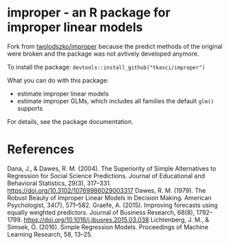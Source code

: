 # improper - an R package for improper linear models

Fork from [twolodszko/improper](https://github.com/twolodzko/improper) because the predict methods of the original were broken and the package was not avtively developed anymore.

To install the package: `devtools::install_github("tkasci/improper")`

What you can do with this package:

* estimate improper linear models
* estimate improper GLMs, which includes all families the default `glm()` supports

For details, see the package documentation.

# References

Dana, J., & Dawes, R. M. (2004). The Superiority of Simple Alternatives to Regression for Social Science Predictions. Journal of Educational and Behavioral Statistics, 29(3), 317–331. https://doi.org/10.3102/10769986029003317
Dawes, R. M. (1979). The Robust Beauty of Improper Linear Models in Decision Making. American Psychologist, 34(7), 571–582.
Graefe, A. (2015). Improving forecasts using equally weighted predictors. Journal of Business Research, 68(8), 1792–1799. https://doi.org/10.1016/j.jbusres.2015.03.038
Lichtenberg, J. M., & Simsek, Ö. (2016). Simple Regression Models. Proceedings of Machine Learning Research, 58, 13–25.
